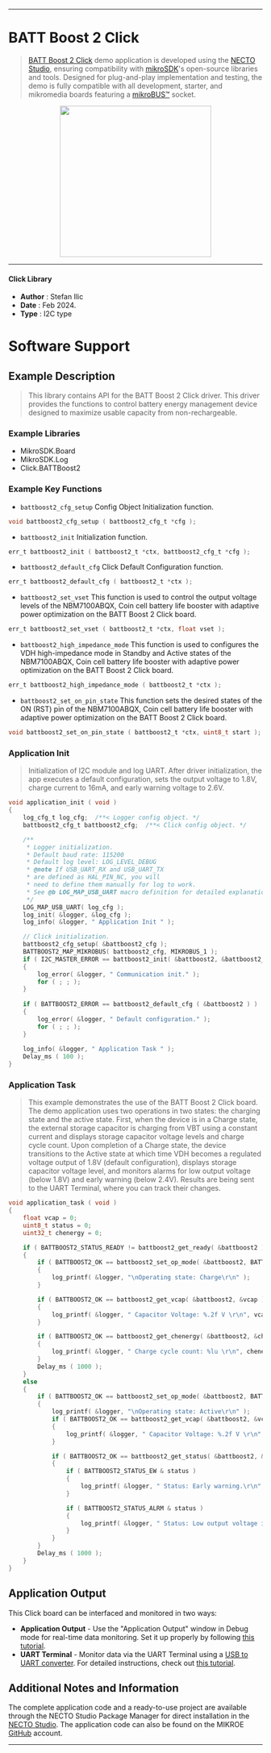 
---
# BATT Boost 2 Click

> [BATT Boost 2 Click](https://www.mikroe.com/?pid_product=MIKROE-6098) demo application is developed using
the [NECTO Studio](https://www.mikroe.com/necto), ensuring compatibility with [mikroSDK](https://www.mikroe.com/mikrosdk)'s
open-source libraries and tools. Designed for plug-and-play implementation and testing, the demo is fully compatible with
all development, starter, and mikromedia boards featuring a [mikroBUS&trade;](https://www.mikroe.com/mikrobus) socket.

<p align="center">
  <img src="https://www.mikroe.com/?pid_product=MIKROE-6098&image=1" height=300px>
</p>

---

#### Click Library

- **Author**        : Stefan Ilic
- **Date**          : Feb 2024.
- **Type**          : I2C type

# Software Support

## Example Description

> This library contains API for the BATT Boost 2 Click driver.
  This driver provides the functions to control battery energy management 
  device designed to maximize usable capacity from non-rechargeable.

### Example Libraries

- MikroSDK.Board
- MikroSDK.Log
- Click.BATTBoost2

### Example Key Functions

- `battboost2_cfg_setup` Config Object Initialization function.
```c
void battboost2_cfg_setup ( battboost2_cfg_t *cfg );
```

- `battboost2_init` Initialization function.
```c
err_t battboost2_init ( battboost2_t *ctx, battboost2_cfg_t *cfg );
```

- `battboost2_default_cfg` Click Default Configuration function.
```c
err_t battboost2_default_cfg ( battboost2_t *ctx );
```

- `battboost2_set_vset` This function is used to control the output voltage levels of the NBM7100ABQX, Coin cell battery life booster with adaptive power optimization on the BATT Boost 2 Click board. 
```c
err_t battboost2_set_vset ( battboost2_t *ctx, float vset );
```

- `battboost2_high_impedance_mode` This function is used to configures the VDH high-impedance mode in Standby and Active states of the NBM7100ABQX, Coin cell battery life booster  with adaptive power optimization on the BATT Boost 2 Click board. 
```c
err_t battboost2_high_impedance_mode ( battboost2_t *ctx );
```

- `battboost2_set_on_pin_state` This function sets the desired states of the ON (RST) pin of the NBM7100ABQX, Coin cell battery life booster with adaptive power optimization on the BATT Boost 2 Click board. 
```c
void battboost2_set_on_pin_state ( battboost2_t *ctx, uint8_t start );
```

### Application Init

> Initialization of I2C module and log UART.
  After driver initialization, the app executes a default configuration, 
  sets the output voltage to 1.8V, charge current to 16mA, 
  and early warning voltage to 2.6V.

```c
void application_init ( void ) 
{
    log_cfg_t log_cfg;  /**< Logger config object. */
    battboost2_cfg_t battboost2_cfg;  /**< Click config object. */

    /** 
     * Logger initialization.
     * Default baud rate: 115200
     * Default log level: LOG_LEVEL_DEBUG
     * @note If USB_UART_RX and USB_UART_TX 
     * are defined as HAL_PIN_NC, you will 
     * need to define them manually for log to work. 
     * See @b LOG_MAP_USB_UART macro definition for detailed explanation.
     */
    LOG_MAP_USB_UART( log_cfg );
    log_init( &logger, &log_cfg );
    log_info( &logger, " Application Init " );

    // Click initialization.
    battboost2_cfg_setup( &battboost2_cfg );
    BATTBOOST2_MAP_MIKROBUS( battboost2_cfg, MIKROBUS_1 );
    if ( I2C_MASTER_ERROR == battboost2_init( &battboost2, &battboost2_cfg ) ) 
    {
        log_error( &logger, " Communication init." );
        for ( ; ; );
    }
    
    if ( BATTBOOST2_ERROR == battboost2_default_cfg ( &battboost2 ) )
    {
        log_error( &logger, " Default configuration." );
        for ( ; ; );
    }
    
    log_info( &logger, " Application Task " );
    Delay_ms ( 100 );
}
```

### Application Task

> This example demonstrates the use of the BATT Boost 2 Click board. 
  The demo application uses two operations in two states: 
  the charging state and the active state. First, when the device is in a Charge state, 
  the external storage capacitor is charging from VBT using a constant current 
  and displays storage capacitor voltage levels and charge cycle count.
  Upon completion of a Charge state, the device transitions to the Active state 
  at which time VDH becomes a regulated voltage output of 1.8V (default configuration), 
  displays storage capacitor voltage level, and monitors alarms 
  for low output voltage (below 1.8V) and early warning (below 2.4V). 
  Results are being sent to the UART Terminal, where you can track their changes.

```c
void application_task ( void ) 
{
    float vcap = 0;
    uint8_t status = 0;
    uint32_t chenergy = 0;

    if ( BATTBOOST2_STATUS_READY != battboost2_get_ready( &battboost2 ) )
    {
        if ( BATTBOOST2_OK == battboost2_set_op_mode( &battboost2, BATTBOOST2_OP_MODE_CHARGE ) )
        {
            log_printf( &logger, "\nOperating state: Charge\r\n" );
        }

        if ( BATTBOOST2_OK == battboost2_get_vcap( &battboost2, &vcap ) )
        {
            log_printf( &logger, " Capacitor Voltage: %.2f V \r\n", vcap );
        }

        if ( BATTBOOST2_OK == battboost2_get_chenergy( &battboost2, &chenergy ) )
        {
            log_printf( &logger, " Charge cycle count: %lu \r\n", chenergy );
        }
        Delay_ms ( 1000 );
    }
    else
    {
        if ( BATTBOOST2_OK == battboost2_set_op_mode( &battboost2, BATTBOOST2_OP_MODE_ACTIVE ) )
        {
            log_printf( &logger, "\nOperating state: Active\r\n" );
            if ( BATTBOOST2_OK == battboost2_get_vcap( &battboost2, &vcap ) )
            {
                log_printf( &logger, " Capacitor Voltage: %.2f V \r\n", vcap );
            }

            if ( BATTBOOST2_OK == battboost2_get_status( &battboost2, &status ) )
            {
                if ( BATTBOOST2_STATUS_EW & status )
                {
                    log_printf( &logger, " Status: Early warning.\r\n" );
                }

                if ( BATTBOOST2_STATUS_ALRM & status )
                {
                    log_printf( &logger, " Status: Low output voltage in the Active state.\r\n" );
                }
            }
        }
        Delay_ms ( 1000 );
    }
}
```

## Application Output

This Click board can be interfaced and monitored in two ways:
- **Application Output** - Use the "Application Output" window in Debug mode for real-time data monitoring.
Set it up properly by following [this tutorial](https://www.youtube.com/watch?v=ta5yyk1Woy4).
- **UART Terminal** - Monitor data via the UART Terminal using
a [USB to UART converter](https://www.mikroe.com/click/interface/usb?interface*=uart,uart). For detailed instructions,
check out [this tutorial](https://help.mikroe.com/necto/v2/Getting%20Started/Tools/UARTTerminalTool).

## Additional Notes and Information

The complete application code and a ready-to-use project are available through the NECTO Studio Package Manager for 
direct installation in the [NECTO Studio](https://www.mikroe.com/necto). The application code can also be found on
the MIKROE [GitHub](https://github.com/MikroElektronika/mikrosdk_click_v2) account.

---

